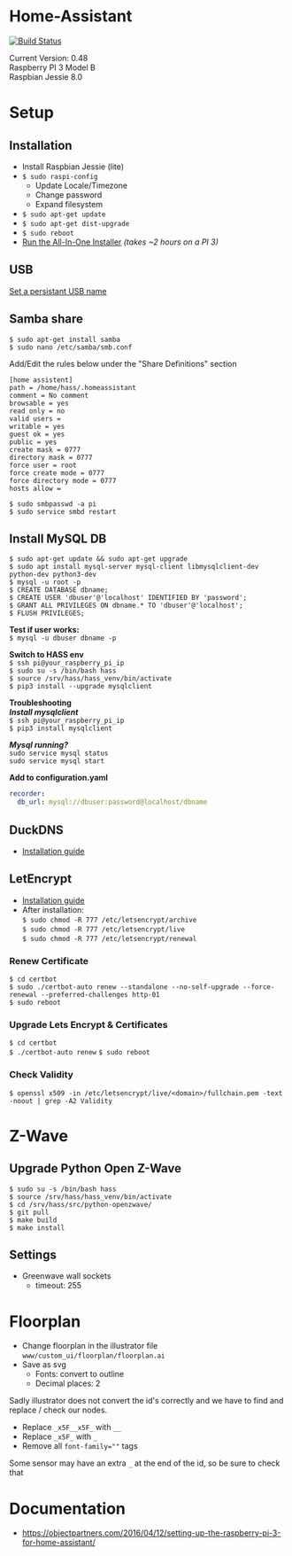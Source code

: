 # Home-Assistant

[![Build Status](https://travis-ci.org/sjorsjes/home-assistant.svg?branch=master)](https://travis-ci.org/sjorsjes/home-assistant)

Current Version: 0.48  
Raspberry PI 3 Model B  
Raspbian Jessie 8.0

# Setup
## Installation
* Install Raspbian Jessie (lite)
* ```$ sudo raspi-config```
  * Update Locale/Timezone
  * Change password
  * Expand filesystem
* ```$ sudo apt-get update```
* ```$ sudo apt-get dist-upgrade```
* ```$ sudo reboot```
* [Run the All-In-One Installer](https://home-assistant.io/docs/installation/raspberry-pi-all-in-one/) *(takes ~2 hours on a PI 3)*
  
## USB
[Set a persistant USB name](http://www.domoticz.com/wiki/PersistentUSBDevices)

## Samba share
```$ sudo apt-get install samba```  
```$ sudo nano /etc/samba/smb.conf```  

Add/Edit the rules below under the "Share Definitions" section  
```
[home assistent]
path = /home/hass/.homeassistant
comment = No comment
browsable = yes
read only = no
valid users =
writable = yes
guest ok = yes
public = yes
create mask = 0777
directory mask = 0777
force user = root
force create mode = 0777
force directory mode = 0777
hosts allow =
```
```$ sudo smbpasswd -a pi```  
```$ sudo service smbd restart```

## Install MySQL DB
```$ sudo apt-get update && sudo apt-get upgrade```  
```$ sudo apt install mysql-server mysql-client libmysqlclient-dev python-dev python3-dev```  
```$ mysql -u root -p```  
```$ CREATE DATABASE dbname;```  
```$ CREATE USER 'dbuser'@'localhost' IDENTIFIED BY 'password';```  
```$ GRANT ALL PRIVILEGES ON dbname.* TO 'dbuser'@'localhost';```  
```$ FLUSH PRIVILEGES;```  

**Test if user works:**  
```$ mysql -u dbuser dbname -p```

**Switch to HASS env**  
```$ ssh pi@your_raspberry_pi_ip```  
```$ sudo su -s /bin/bash hass```  
```$ source /srv/hass/hass_venv/bin/activate```  
```$ pip3 install --upgrade mysqlclient```  

**Troubleshooting**  
***Install mysqlclient***  
```$ ssh pi@your_raspberry_pi_ip```  
```$ pip3 install mysqlclient```  
  
***Mysql running?***  
```sudo service mysql status```  
```sudo service mysql start```  

**Add to configuration.yaml**  
```yaml
recorder:
  db_url: mysql://dbuser:password@localhost/dbname
```

## DuckDNS
* [Installation guide](https://www.duckdns.org/install.jsp?tab=pi)

## LetEncrypt
* [Installation guide](https://home-assistant.io/blog/2015/12/13/setup-encryption-using-lets-encrypt/)  
* After installation:  
  ```$ sudo chmod -R 777 /etc/letsencrypt/archive```  
  ```$ sudo chmod -R 777 /etc/letsencrypt/live```  
  ```$ sudo chmod -R 777 /etc/letsencrypt/renewal```
  
### Renew Certificate
```$ cd certbot```  
```$ sudo ./certbot-auto renew --standalone --no-self-upgrade --force-renewal --preferred-challenges http-01```  
```$ sudo reboot```
  
### Upgrade Lets Encrypt & Certificates
```$ cd certbot```  
```$ ./certbot-auto renew```
```$ sudo reboot```
  
### Check Validity
```$ openssl x509 -in /etc/letsencrypt/live/<domain>/fullchain.pem -text -noout | grep -A2 Validity```
  
# Z-Wave
## Upgrade Python Open Z-Wave
```$ sudo su -s /bin/bash hass```  
```$ source /srv/hass/hass_venv/bin/activate```  
```$ cd /srv/hass/src/python-openzwave/```  
```$ git pull```  
```$ make build```  
```$ make install```  
  
## Settings
* Greenwave wall sockets
  * timeout: 255
  
# Floorplan
* Change floorplan in the illustrator file `www/custom_ui/floorplan/floorplan.ai`
* Save as svg
  * Fonts: convert to outline
  * Decimal places: 2

Sadly illustrator does not convert the id's correctly and we have to find and replace / check our nodes.
* Replace `_x5F__x5F_` with `__`  
* Replace `_x5F_` with `_`  
* Remove all  `font-family=""` tags  

Some sensor may have an extra `_` at the end of the id, so be sure to check that


# Documentation
* https://objectpartners.com/2016/04/12/setting-up-the-raspberry-pi-3-for-home-assistant/
